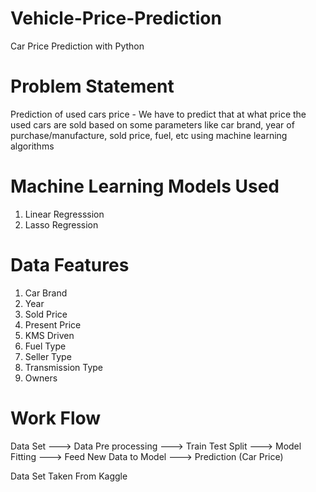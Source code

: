 # Vehicle-Price-Prediction
Car Price Prediction with Python
# Problem Statement 
Prediction of used cars price - We have to predict that at what price the used cars are sold based on some parameters like car brand, year of purchase/manufacture, sold price, fuel, etc using machine learning algorithms

# Machine Learning Models Used
1. Linear Regresssion 
2. Lasso Regression

# Data Features
1. Car Brand
2. Year
3. Sold Price
4. Present Price
5. KMS Driven
6. Fuel Type
7. Seller Type
8. Transmission Type
9. Owners

# Work Flow

Data Set ---> Data Pre processing ---> Train Test Split ---> Model Fitting ---> Feed New Data to Model ---> Prediction (Car Price)

Data Set Taken From Kaggle

